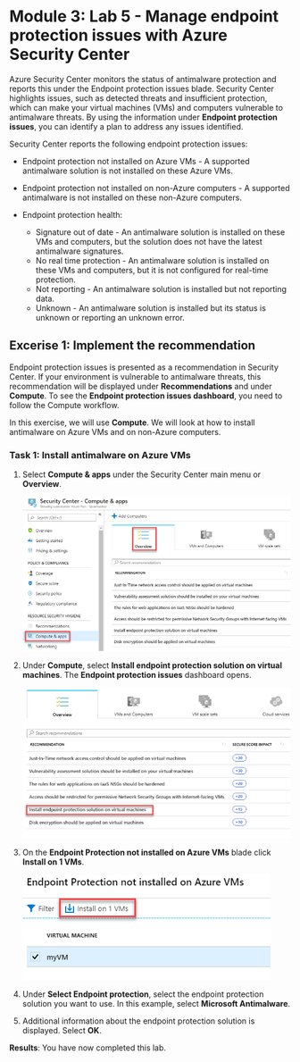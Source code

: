 # Module 3: Lab 5 - Manage endpoint protection issues with Azure Security Center


Azure Security Center monitors the status of antimalware protection and reports this under the Endpoint protection issues blade. Security Center highlights issues, such as detected threats and insufficient protection, which can make your virtual machines (VMs) and computers vulnerable to antimalware threats. By using the information under **Endpoint protection issues**, you can identify a plan to address any issues identified.

Security Center reports the following endpoint protection issues:

- Endpoint protection not installed on Azure VMs - A supported antimalware solution is not installed on these Azure VMs.
- Endpoint protection not installed on non-Azure computers - A supported antimalware is not installed on these non-Azure computers.
- Endpoint protection health:

  - Signature out of date - An antimalware solution is installed on these VMs and computers, but the solution does not have the latest antimalware signatures.
  - No real time protection - An antimalware solution is installed on these VMs and computers, but it is not configured for real-time protection. 
  - Not reporting - An antimalware solution is installed but not reporting data.
  - Unknown -  An antimalware solution is installed but its status is unknown or reporting an unknown error.


## Excerise 1: Implement the recommendation


Endpoint protection issues is presented as a recommendation in Security Center.  If your environment is vulnerable to antimalware threats, this recommendation will be displayed under **Recommendations** and under **Compute**. To see the **Endpoint protection issues dashboard**, you need to follow the Compute workflow.

In this exercise, we will use **Compute**.  We will look at how to install antimalware on Azure VMs and on non-Azure computers.


### Task 1: Install antimalware on Azure VMs

1.  Select **Compute & apps** under the Security Center main menu or **Overview**.

       ![Screenshot](../Media/Module-3/1dd73e5a-79b8-446a-b715-3f9d40eaf985.png)

2.  Under **Compute**, select **Install endpoint protection solution on virtual machines**. The **Endpoint protection issues** dashboard opens.

       ![Screenshot](../Media/Module-3/e4a8e8cc-a9a4-4c7d-8f2b-16f00e237c95.png)

1.  On the **Endpoint Protection not installed on Azure VMs** blade click **Install on 1 VMs**.

     ![Screenshot](../Media/Module-3/641a2785-4004-4d49-977b-9c7ce1bb4fe6.png)

5.  Under **Select Endpoint protection**, select the endpoint protection solution you want to use. In this example, select **Microsoft Antimalware**.

6.  Additional information about the endpoint protection solution is displayed. Select **OK**.


**Results**: You have now completed this lab.

